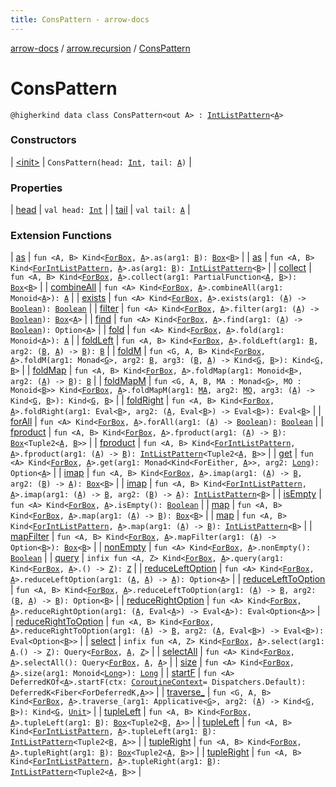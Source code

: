 ```yaml
---
title: ConsPattern - arrow-docs
---
```


[arrow-docs](../../index.html) / [arrow.recursion](../index.html) / [ConsPattern](./index.html)

# ConsPattern

`@higherkind data class ConsPattern<out A> : `[`IntListPattern`](../-int-list-pattern.html)`<`[`A`](index.html#A)`>`

### Constructors

| [&lt;init&gt;](-init-.html) | `ConsPattern(head: `[`Int`](https://kotlinlang.org/api/latest/jvm/stdlib/kotlin/-int/index.html)`, tail: `[`A`](index.html#A)`)` |

### Properties

| [head](head.html) | `val head: `[`Int`](https://kotlinlang.org/api/latest/jvm/stdlib/kotlin/-int/index.html) |
| [tail](tail.html) | `val tail: `[`A`](index.html#A) |

### Extension Functions

| [as](../../arrow.aql.box.functor/arrow.-kind/as.html) | `fun <A, B> Kind<`[`ForBox`](../../arrow.aql/-for-box.html)`, `[`A`](../../arrow.aql.box.functor/arrow.-kind/as.html#A)`>.as(arg1: `[`B`](../../arrow.aql.box.functor/arrow.-kind/as.html#B)`): `[`Box`](../../arrow.aql/-box/index.html)`<`[`B`](../../arrow.aql.box.functor/arrow.-kind/as.html#B)`>` |
| [as](../arrow.-kind/as.html) | `fun <A, B> Kind<`[`ForIntListPattern`](../-for-int-list-pattern.html)`, `[`A`](../arrow.-kind/as.html#A)`>.as(arg1: `[`B`](../arrow.-kind/as.html#B)`): `[`IntListPattern`](../-int-list-pattern.html)`<`[`B`](../arrow.-kind/as.html#B)`>` |
| [collect](../../arrow.aql.box.functor-filter/arrow.-kind/collect.html) | `fun <A, B> Kind<`[`ForBox`](../../arrow.aql/-for-box.html)`, `[`A`](../../arrow.aql.box.functor-filter/arrow.-kind/collect.html#A)`>.collect(arg1: PartialFunction<`[`A`](../../arrow.aql.box.functor-filter/arrow.-kind/collect.html#A)`, `[`B`](../../arrow.aql.box.functor-filter/arrow.-kind/collect.html#B)`>): `[`Box`](../../arrow.aql/-box/index.html)`<`[`B`](../../arrow.aql.box.functor-filter/arrow.-kind/collect.html#B)`>` |
| [combineAll](../../arrow.aql.box.foldable/arrow.-kind/combine-all.html) | `fun <A> Kind<`[`ForBox`](../../arrow.aql/-for-box.html)`, `[`A`](../../arrow.aql.box.foldable/arrow.-kind/combine-all.html#A)`>.combineAll(arg1: Monoid<`[`A`](../../arrow.aql.box.foldable/arrow.-kind/combine-all.html#A)`>): `[`A`](../../arrow.aql.box.foldable/arrow.-kind/combine-all.html#A) |
| [exists](../../arrow.aql.box.foldable/arrow.-kind/exists.html) | `fun <A> Kind<`[`ForBox`](../../arrow.aql/-for-box.html)`, `[`A`](../../arrow.aql.box.foldable/arrow.-kind/exists.html#A)`>.exists(arg1: (`[`A`](../../arrow.aql.box.foldable/arrow.-kind/exists.html#A)`) -> `[`Boolean`](https://kotlinlang.org/api/latest/jvm/stdlib/kotlin/-boolean/index.html)`): `[`Boolean`](https://kotlinlang.org/api/latest/jvm/stdlib/kotlin/-boolean/index.html) |
| [filter](../../arrow.aql.box.functor-filter/arrow.-kind/filter.html) | `fun <A> Kind<`[`ForBox`](../../arrow.aql/-for-box.html)`, `[`A`](../../arrow.aql.box.functor-filter/arrow.-kind/filter.html#A)`>.filter(arg1: (`[`A`](../../arrow.aql.box.functor-filter/arrow.-kind/filter.html#A)`) -> `[`Boolean`](https://kotlinlang.org/api/latest/jvm/stdlib/kotlin/-boolean/index.html)`): `[`Box`](../../arrow.aql/-box/index.html)`<`[`A`](../../arrow.aql.box.functor-filter/arrow.-kind/filter.html#A)`>` |
| [find](../../arrow.aql.box.foldable/arrow.-kind/find.html) | `fun <A> Kind<`[`ForBox`](../../arrow.aql/-for-box.html)`, `[`A`](../../arrow.aql.box.foldable/arrow.-kind/find.html#A)`>.find(arg1: (`[`A`](../../arrow.aql.box.foldable/arrow.-kind/find.html#A)`) -> `[`Boolean`](https://kotlinlang.org/api/latest/jvm/stdlib/kotlin/-boolean/index.html)`): Option<`[`A`](../../arrow.aql.box.foldable/arrow.-kind/find.html#A)`>` |
| [fold](../../arrow.aql.box.foldable/arrow.-kind/fold.html) | `fun <A> Kind<`[`ForBox`](../../arrow.aql/-for-box.html)`, `[`A`](../../arrow.aql.box.foldable/arrow.-kind/fold.html#A)`>.fold(arg1: Monoid<`[`A`](../../arrow.aql.box.foldable/arrow.-kind/fold.html#A)`>): `[`A`](../../arrow.aql.box.foldable/arrow.-kind/fold.html#A) |
| [foldLeft](../../arrow.aql.box.foldable/arrow.-kind/fold-left.html) | `fun <A, B> Kind<`[`ForBox`](../../arrow.aql/-for-box.html)`, `[`A`](../../arrow.aql.box.foldable/arrow.-kind/fold-left.html#A)`>.foldLeft(arg1: `[`B`](../../arrow.aql.box.foldable/arrow.-kind/fold-left.html#B)`, arg2: (`[`B`](../../arrow.aql.box.foldable/arrow.-kind/fold-left.html#B)`, `[`A`](../../arrow.aql.box.foldable/arrow.-kind/fold-left.html#A)`) -> `[`B`](../../arrow.aql.box.foldable/arrow.-kind/fold-left.html#B)`): `[`B`](../../arrow.aql.box.foldable/arrow.-kind/fold-left.html#B) |
| [foldM](../../arrow.aql.box.foldable/arrow.-kind/fold-m.html) | `fun <G, A, B> Kind<`[`ForBox`](../../arrow.aql/-for-box.html)`, `[`A`](../../arrow.aql.box.foldable/arrow.-kind/fold-m.html#A)`>.foldM(arg1: Monad<`[`G`](../../arrow.aql.box.foldable/arrow.-kind/fold-m.html#G)`>, arg2: `[`B`](../../arrow.aql.box.foldable/arrow.-kind/fold-m.html#B)`, arg3: (`[`B`](../../arrow.aql.box.foldable/arrow.-kind/fold-m.html#B)`, `[`A`](../../arrow.aql.box.foldable/arrow.-kind/fold-m.html#A)`) -> Kind<`[`G`](../../arrow.aql.box.foldable/arrow.-kind/fold-m.html#G)`, `[`B`](../../arrow.aql.box.foldable/arrow.-kind/fold-m.html#B)`>): Kind<`[`G`](../../arrow.aql.box.foldable/arrow.-kind/fold-m.html#G)`, `[`B`](../../arrow.aql.box.foldable/arrow.-kind/fold-m.html#B)`>` |
| [foldMap](../../arrow.aql.box.foldable/arrow.-kind/fold-map.html) | `fun <A, B> Kind<`[`ForBox`](../../arrow.aql/-for-box.html)`, `[`A`](../../arrow.aql.box.foldable/arrow.-kind/fold-map.html#A)`>.foldMap(arg1: Monoid<`[`B`](../../arrow.aql.box.foldable/arrow.-kind/fold-map.html#B)`>, arg2: (`[`A`](../../arrow.aql.box.foldable/arrow.-kind/fold-map.html#A)`) -> `[`B`](../../arrow.aql.box.foldable/arrow.-kind/fold-map.html#B)`): `[`B`](../../arrow.aql.box.foldable/arrow.-kind/fold-map.html#B) |
| [foldMapM](../../arrow.aql.box.foldable/arrow.-kind/fold-map-m.html) | `fun <G, A, B, MA : Monad<`[`G`](../../arrow.aql.box.foldable/arrow.-kind/fold-map-m.html#G)`>, MO : Monoid<`[`B`](../../arrow.aql.box.foldable/arrow.-kind/fold-map-m.html#B)`>> Kind<`[`ForBox`](../../arrow.aql/-for-box.html)`, `[`A`](../../arrow.aql.box.foldable/arrow.-kind/fold-map-m.html#A)`>.foldMapM(arg1: `[`MA`](../../arrow.aql.box.foldable/arrow.-kind/fold-map-m.html#MA)`, arg2: `[`MO`](../../arrow.aql.box.foldable/arrow.-kind/fold-map-m.html#MO)`, arg3: (`[`A`](../../arrow.aql.box.foldable/arrow.-kind/fold-map-m.html#A)`) -> Kind<`[`G`](../../arrow.aql.box.foldable/arrow.-kind/fold-map-m.html#G)`, `[`B`](../../arrow.aql.box.foldable/arrow.-kind/fold-map-m.html#B)`>): Kind<`[`G`](../../arrow.aql.box.foldable/arrow.-kind/fold-map-m.html#G)`, `[`B`](../../arrow.aql.box.foldable/arrow.-kind/fold-map-m.html#B)`>` |
| [foldRight](../../arrow.aql.box.foldable/arrow.-kind/fold-right.html) | `fun <A, B> Kind<`[`ForBox`](../../arrow.aql/-for-box.html)`, `[`A`](../../arrow.aql.box.foldable/arrow.-kind/fold-right.html#A)`>.foldRight(arg1: Eval<`[`B`](../../arrow.aql.box.foldable/arrow.-kind/fold-right.html#B)`>, arg2: (`[`A`](../../arrow.aql.box.foldable/arrow.-kind/fold-right.html#A)`, Eval<`[`B`](../../arrow.aql.box.foldable/arrow.-kind/fold-right.html#B)`>) -> Eval<`[`B`](../../arrow.aql.box.foldable/arrow.-kind/fold-right.html#B)`>): Eval<`[`B`](../../arrow.aql.box.foldable/arrow.-kind/fold-right.html#B)`>` |
| [forAll](../../arrow.aql.box.foldable/arrow.-kind/for-all.html) | `fun <A> Kind<`[`ForBox`](../../arrow.aql/-for-box.html)`, `[`A`](../../arrow.aql.box.foldable/arrow.-kind/for-all.html#A)`>.forAll(arg1: (`[`A`](../../arrow.aql.box.foldable/arrow.-kind/for-all.html#A)`) -> `[`Boolean`](https://kotlinlang.org/api/latest/jvm/stdlib/kotlin/-boolean/index.html)`): `[`Boolean`](https://kotlinlang.org/api/latest/jvm/stdlib/kotlin/-boolean/index.html) |
| [fproduct](../../arrow.aql.box.functor/arrow.-kind/fproduct.html) | `fun <A, B> Kind<`[`ForBox`](../../arrow.aql/-for-box.html)`, `[`A`](../../arrow.aql.box.functor/arrow.-kind/fproduct.html#A)`>.fproduct(arg1: (`[`A`](../../arrow.aql.box.functor/arrow.-kind/fproduct.html#A)`) -> `[`B`](../../arrow.aql.box.functor/arrow.-kind/fproduct.html#B)`): `[`Box`](../../arrow.aql/-box/index.html)`<Tuple2<`[`A`](../../arrow.aql.box.functor/arrow.-kind/fproduct.html#A)`, `[`B`](../../arrow.aql.box.functor/arrow.-kind/fproduct.html#B)`>>` |
| [fproduct](../arrow.-kind/fproduct.html) | `fun <A, B> Kind<`[`ForIntListPattern`](../-for-int-list-pattern.html)`, `[`A`](../arrow.-kind/fproduct.html#A)`>.fproduct(arg1: (`[`A`](../arrow.-kind/fproduct.html#A)`) -> `[`B`](../arrow.-kind/fproduct.html#B)`): `[`IntListPattern`](../-int-list-pattern.html)`<Tuple2<`[`A`](../arrow.-kind/fproduct.html#A)`, `[`B`](../arrow.-kind/fproduct.html#B)`>>` |
| [get](../../arrow.aql.box.foldable/arrow.-kind/get.html) | `fun <A> Kind<`[`ForBox`](../../arrow.aql/-for-box.html)`, `[`A`](../../arrow.aql.box.foldable/arrow.-kind/get.html#A)`>.get(arg1: Monad<Kind<ForEither, `[`A`](../../arrow.aql.box.foldable/arrow.-kind/get.html#A)`>>, arg2: `[`Long`](https://kotlinlang.org/api/latest/jvm/stdlib/kotlin/-long/index.html)`): Option<`[`A`](../../arrow.aql.box.foldable/arrow.-kind/get.html#A)`>` |
| [imap](../../arrow.aql.box.functor/arrow.-kind/imap.html) | `fun <A, B> Kind<`[`ForBox`](../../arrow.aql/-for-box.html)`, `[`A`](../../arrow.aql.box.functor/arrow.-kind/imap.html#A)`>.imap(arg1: (`[`A`](../../arrow.aql.box.functor/arrow.-kind/imap.html#A)`) -> `[`B`](../../arrow.aql.box.functor/arrow.-kind/imap.html#B)`, arg2: (`[`B`](../../arrow.aql.box.functor/arrow.-kind/imap.html#B)`) -> `[`A`](../../arrow.aql.box.functor/arrow.-kind/imap.html#A)`): `[`Box`](../../arrow.aql/-box/index.html)`<`[`B`](../../arrow.aql.box.functor/arrow.-kind/imap.html#B)`>` |
| [imap](../arrow.-kind/imap.html) | `fun <A, B> Kind<`[`ForIntListPattern`](../-for-int-list-pattern.html)`, `[`A`](../arrow.-kind/imap.html#A)`>.imap(arg1: (`[`A`](../arrow.-kind/imap.html#A)`) -> `[`B`](../arrow.-kind/imap.html#B)`, arg2: (`[`B`](../arrow.-kind/imap.html#B)`) -> `[`A`](../arrow.-kind/imap.html#A)`): `[`IntListPattern`](../-int-list-pattern.html)`<`[`B`](../arrow.-kind/imap.html#B)`>` |
| [isEmpty](../../arrow.aql.box.foldable/arrow.-kind/is-empty.html) | `fun <A> Kind<`[`ForBox`](../../arrow.aql/-for-box.html)`, `[`A`](../../arrow.aql.box.foldable/arrow.-kind/is-empty.html#A)`>.isEmpty(): `[`Boolean`](https://kotlinlang.org/api/latest/jvm/stdlib/kotlin/-boolean/index.html) |
| [map](../../arrow.aql.box.functor/arrow.-kind/map.html) | `fun <A, B> Kind<`[`ForBox`](../../arrow.aql/-for-box.html)`, `[`A`](../../arrow.aql.box.functor/arrow.-kind/map.html#A)`>.map(arg1: (`[`A`](../../arrow.aql.box.functor/arrow.-kind/map.html#A)`) -> `[`B`](../../arrow.aql.box.functor/arrow.-kind/map.html#B)`): `[`Box`](../../arrow.aql/-box/index.html)`<`[`B`](../../arrow.aql.box.functor/arrow.-kind/map.html#B)`>` |
| [map](../arrow.-kind/map.html) | `fun <A, B> Kind<`[`ForIntListPattern`](../-for-int-list-pattern.html)`, `[`A`](../arrow.-kind/map.html#A)`>.map(arg1: (`[`A`](../arrow.-kind/map.html#A)`) -> `[`B`](../arrow.-kind/map.html#B)`): `[`IntListPattern`](../-int-list-pattern.html)`<`[`B`](../arrow.-kind/map.html#B)`>` |
| [mapFilter](../../arrow.aql.box.functor-filter/arrow.-kind/map-filter.html) | `fun <A, B> Kind<`[`ForBox`](../../arrow.aql/-for-box.html)`, `[`A`](../../arrow.aql.box.functor-filter/arrow.-kind/map-filter.html#A)`>.mapFilter(arg1: (`[`A`](../../arrow.aql.box.functor-filter/arrow.-kind/map-filter.html#A)`) -> Option<`[`B`](../../arrow.aql.box.functor-filter/arrow.-kind/map-filter.html#B)`>): `[`Box`](../../arrow.aql/-box/index.html)`<`[`B`](../../arrow.aql.box.functor-filter/arrow.-kind/map-filter.html#B)`>` |
| [nonEmpty](../../arrow.aql.box.foldable/arrow.-kind/non-empty.html) | `fun <A> Kind<`[`ForBox`](../../arrow.aql/-for-box.html)`, `[`A`](../../arrow.aql.box.foldable/arrow.-kind/non-empty.html#A)`>.nonEmpty(): `[`Boolean`](https://kotlinlang.org/api/latest/jvm/stdlib/kotlin/-boolean/index.html) |
| [query](../../arrow.aql.box.select/arrow.-kind/query.html) | `infix fun <A, Z> Kind<`[`ForBox`](../../arrow.aql/-for-box.html)`, `[`A`](../../arrow.aql.box.select/arrow.-kind/query.html#A)`>.query(arg1: Kind<`[`ForBox`](../../arrow.aql/-for-box.html)`, `[`A`](../../arrow.aql.box.select/arrow.-kind/query.html#A)`>.() -> `[`Z`](../../arrow.aql.box.select/arrow.-kind/query.html#Z)`): `[`Z`](../../arrow.aql.box.select/arrow.-kind/query.html#Z) |
| [reduceLeftOption](../../arrow.aql.box.foldable/arrow.-kind/reduce-left-option.html) | `fun <A> Kind<`[`ForBox`](../../arrow.aql/-for-box.html)`, `[`A`](../../arrow.aql.box.foldable/arrow.-kind/reduce-left-option.html#A)`>.reduceLeftOption(arg1: (`[`A`](../../arrow.aql.box.foldable/arrow.-kind/reduce-left-option.html#A)`, `[`A`](../../arrow.aql.box.foldable/arrow.-kind/reduce-left-option.html#A)`) -> `[`A`](../../arrow.aql.box.foldable/arrow.-kind/reduce-left-option.html#A)`): Option<`[`A`](../../arrow.aql.box.foldable/arrow.-kind/reduce-left-option.html#A)`>` |
| [reduceLeftToOption](../../arrow.aql.box.foldable/arrow.-kind/reduce-left-to-option.html) | `fun <A, B> Kind<`[`ForBox`](../../arrow.aql/-for-box.html)`, `[`A`](../../arrow.aql.box.foldable/arrow.-kind/reduce-left-to-option.html#A)`>.reduceLeftToOption(arg1: (`[`A`](../../arrow.aql.box.foldable/arrow.-kind/reduce-left-to-option.html#A)`) -> `[`B`](../../arrow.aql.box.foldable/arrow.-kind/reduce-left-to-option.html#B)`, arg2: (`[`B`](../../arrow.aql.box.foldable/arrow.-kind/reduce-left-to-option.html#B)`, `[`A`](../../arrow.aql.box.foldable/arrow.-kind/reduce-left-to-option.html#A)`) -> `[`B`](../../arrow.aql.box.foldable/arrow.-kind/reduce-left-to-option.html#B)`): Option<`[`B`](../../arrow.aql.box.foldable/arrow.-kind/reduce-left-to-option.html#B)`>` |
| [reduceRightOption](../../arrow.aql.box.foldable/arrow.-kind/reduce-right-option.html) | `fun <A> Kind<`[`ForBox`](../../arrow.aql/-for-box.html)`, `[`A`](../../arrow.aql.box.foldable/arrow.-kind/reduce-right-option.html#A)`>.reduceRightOption(arg1: (`[`A`](../../arrow.aql.box.foldable/arrow.-kind/reduce-right-option.html#A)`, Eval<`[`A`](../../arrow.aql.box.foldable/arrow.-kind/reduce-right-option.html#A)`>) -> Eval<`[`A`](../../arrow.aql.box.foldable/arrow.-kind/reduce-right-option.html#A)`>): Eval<Option<`[`A`](../../arrow.aql.box.foldable/arrow.-kind/reduce-right-option.html#A)`>>` |
| [reduceRightToOption](../../arrow.aql.box.foldable/arrow.-kind/reduce-right-to-option.html) | `fun <A, B> Kind<`[`ForBox`](../../arrow.aql/-for-box.html)`, `[`A`](../../arrow.aql.box.foldable/arrow.-kind/reduce-right-to-option.html#A)`>.reduceRightToOption(arg1: (`[`A`](../../arrow.aql.box.foldable/arrow.-kind/reduce-right-to-option.html#A)`) -> `[`B`](../../arrow.aql.box.foldable/arrow.-kind/reduce-right-to-option.html#B)`, arg2: (`[`A`](../../arrow.aql.box.foldable/arrow.-kind/reduce-right-to-option.html#A)`, Eval<`[`B`](../../arrow.aql.box.foldable/arrow.-kind/reduce-right-to-option.html#B)`>) -> Eval<`[`B`](../../arrow.aql.box.foldable/arrow.-kind/reduce-right-to-option.html#B)`>): Eval<Option<`[`B`](../../arrow.aql.box.foldable/arrow.-kind/reduce-right-to-option.html#B)`>>` |
| [select](../../arrow.aql.box.select/arrow.-kind/select.html) | `infix fun <A, Z> Kind<`[`ForBox`](../../arrow.aql/-for-box.html)`, `[`A`](../../arrow.aql.box.select/arrow.-kind/select.html#A)`>.select(arg1: `[`A`](../../arrow.aql.box.select/arrow.-kind/select.html#A)`.() -> `[`Z`](../../arrow.aql.box.select/arrow.-kind/select.html#Z)`): Query<`[`ForBox`](../../arrow.aql/-for-box.html)`, `[`A`](../../arrow.aql.box.select/arrow.-kind/select.html#A)`, `[`Z`](../../arrow.aql.box.select/arrow.-kind/select.html#Z)`>` |
| [selectAll](../../arrow.aql.box.select/arrow.-kind/select-all.html) | `fun <A> Kind<`[`ForBox`](../../arrow.aql/-for-box.html)`, `[`A`](../../arrow.aql.box.select/arrow.-kind/select-all.html#A)`>.selectAll(): Query<`[`ForBox`](../../arrow.aql/-for-box.html)`, `[`A`](../../arrow.aql.box.select/arrow.-kind/select-all.html#A)`, `[`A`](../../arrow.aql.box.select/arrow.-kind/select-all.html#A)`>` |
| [size](../../arrow.aql.box.foldable/arrow.-kind/size.html) | `fun <A> Kind<`[`ForBox`](../../arrow.aql/-for-box.html)`, `[`A`](../../arrow.aql.box.foldable/arrow.-kind/size.html#A)`>.size(arg1: Monoid<`[`Long`](https://kotlinlang.org/api/latest/jvm/stdlib/kotlin/-long/index.html)`>): `[`Long`](https://kotlinlang.org/api/latest/jvm/stdlib/kotlin/-long/index.html) |
| [startF](../../arrow.effects/arrow.-kind/start-f.html) | `fun <A> DeferredKOf<`[`A`](../../arrow.effects/arrow.-kind/start-f.html#A)`>.startF(ctx: `[`CoroutineContext`](https://kotlinlang.org/api/latest/jvm/stdlib/kotlin.coroutines/-coroutine-context/index.html)` = Dispatchers.Default): DeferredK<Fiber<ForDeferredK, `[`A`](../../arrow.effects/arrow.-kind/start-f.html#A)`>>` |
| [traverse_](../../arrow.aql.box.foldable/arrow.-kind/traverse_.html) | `fun <G, A, B> Kind<`[`ForBox`](../../arrow.aql/-for-box.html)`, `[`A`](../../arrow.aql.box.foldable/arrow.-kind/traverse_.html#A)`>.traverse_(arg1: Applicative<`[`G`](../../arrow.aql.box.foldable/arrow.-kind/traverse_.html#G)`>, arg2: (`[`A`](../../arrow.aql.box.foldable/arrow.-kind/traverse_.html#A)`) -> Kind<`[`G`](../../arrow.aql.box.foldable/arrow.-kind/traverse_.html#G)`, `[`B`](../../arrow.aql.box.foldable/arrow.-kind/traverse_.html#B)`>): Kind<`[`G`](../../arrow.aql.box.foldable/arrow.-kind/traverse_.html#G)`, `[`Unit`](https://kotlinlang.org/api/latest/jvm/stdlib/kotlin/-unit/index.html)`>` |
| [tupleLeft](../../arrow.aql.box.functor/arrow.-kind/tuple-left.html) | `fun <A, B> Kind<`[`ForBox`](../../arrow.aql/-for-box.html)`, `[`A`](../../arrow.aql.box.functor/arrow.-kind/tuple-left.html#A)`>.tupleLeft(arg1: `[`B`](../../arrow.aql.box.functor/arrow.-kind/tuple-left.html#B)`): `[`Box`](../../arrow.aql/-box/index.html)`<Tuple2<`[`B`](../../arrow.aql.box.functor/arrow.-kind/tuple-left.html#B)`, `[`A`](../../arrow.aql.box.functor/arrow.-kind/tuple-left.html#A)`>>` |
| [tupleLeft](../arrow.-kind/tuple-left.html) | `fun <A, B> Kind<`[`ForIntListPattern`](../-for-int-list-pattern.html)`, `[`A`](../arrow.-kind/tuple-left.html#A)`>.tupleLeft(arg1: `[`B`](../arrow.-kind/tuple-left.html#B)`): `[`IntListPattern`](../-int-list-pattern.html)`<Tuple2<`[`B`](../arrow.-kind/tuple-left.html#B)`, `[`A`](../arrow.-kind/tuple-left.html#A)`>>` |
| [tupleRight](../../arrow.aql.box.functor/arrow.-kind/tuple-right.html) | `fun <A, B> Kind<`[`ForBox`](../../arrow.aql/-for-box.html)`, `[`A`](../../arrow.aql.box.functor/arrow.-kind/tuple-right.html#A)`>.tupleRight(arg1: `[`B`](../../arrow.aql.box.functor/arrow.-kind/tuple-right.html#B)`): `[`Box`](../../arrow.aql/-box/index.html)`<Tuple2<`[`A`](../../arrow.aql.box.functor/arrow.-kind/tuple-right.html#A)`, `[`B`](../../arrow.aql.box.functor/arrow.-kind/tuple-right.html#B)`>>` |
| [tupleRight](../arrow.-kind/tuple-right.html) | `fun <A, B> Kind<`[`ForIntListPattern`](../-for-int-list-pattern.html)`, `[`A`](../arrow.-kind/tuple-right.html#A)`>.tupleRight(arg1: `[`B`](../arrow.-kind/tuple-right.html#B)`): `[`IntListPattern`](../-int-list-pattern.html)`<Tuple2<`[`A`](../arrow.-kind/tuple-right.html#A)`, `[`B`](../arrow.-kind/tuple-right.html#B)`>>` |

